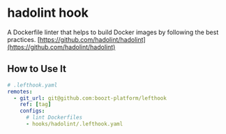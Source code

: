 # hadolint hook

A Dockerfile linter that helps to build Docker images by following the best
practices. [https://github.com/hadolint/hadolint](https://github.com/hadolint/hadolint)

## How to Use It

```yaml
# .lefthook.yaml
remotes:
  - git_url: git@github.com:boozt-platform/lefthook
    ref: [tag]
    configs:
      # lint Dockerfiles
      - hooks/hadolint/.lefthook.yaml
```
